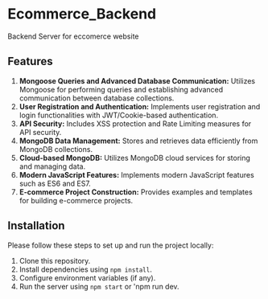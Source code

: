 # Ecommerce_Backend
Backend Server for eccomerce website

## Features

1. **Mongoose Queries and Advanced Database Communication:** Utilizes Mongoose for performing queries and establishing advanced communication between database collections.
2. **User Registration and Authentication:** Implements user registration and login functionalities with JWT/Cookie-based authentication.
3. **API Security:** Includes XSS protection and Rate Limiting measures for API security.
4. **MongoDB Data Management:** Stores and retrieves data efficiently from MongoDB collections.
5. **Cloud-based MongoDB:** Utilizes MongoDB cloud services for storing and managing data.
6. **Modern JavaScript Features:** Implements modern JavaScript features such as ES6 and ES7.
7. **E-commerce Project Construction:** Provides examples and templates for building e-commerce projects.

## Installation

Please follow these steps to set up and run the project locally:
1. Clone this repository.
2. Install dependencies using `npm install`.
3. Configure environment variables (if any).
4. Run the server using `npm start` or 'npm run dev.



